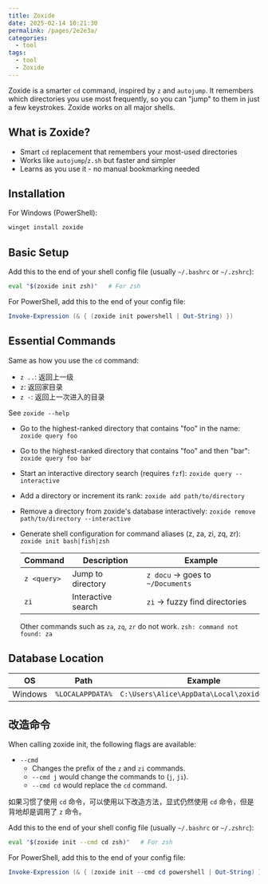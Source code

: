 ```yaml
---
title: Zoxide
date: 2025-02-14 10:21:30
permalink: /pages/2e2e3a/
categories: 
  - tool
tags: 
  - tool
  - Zoxide
---
```


Zoxide is a smarter `cd` command, inspired by `z` and `autojump`. It remembers which directories you use most frequently, so you can "jump" to them in just a few keystrokes. Zoxide works on all major shells.

## What is Zoxide?

- Smart `cd` replacement that remembers your most-used directories
- Works like `autojump`/`z.sh` but faster and simpler
- Learns as you use it - no manual bookmarking needed

## Installation

For Windows (PowerShell):

```sh
winget install zoxide
```

## Basic Setup

Add this to the end of your shell config file (usually `~/.bashrc` or `~/.zshrc`):

```sh
eval "$(zoxide init zsh)"   # For zsh
```

For PowerShell, add this to the end of your config file:

```ps1
Invoke-Expression (& { (zoxide init powershell | Out-String) })
```

## Essential Commands

Same as how you use the `cd` command:

- `z ..`: 返回上一级
- `z`: 返回家目录
- `z -`: 返回上一次进入的目录

See `zoxide --help`

- Go to the highest-ranked directory that contains "foo" in the name:
  `zoxide query foo`

- Go to the highest-ranked directory that contains "foo" and then "bar":
  `zoxide query foo bar`

- Start an interactive directory search (requires `fzf`):
  `zoxide query --interactive`

- Add a directory or increment its rank:
  `zoxide add path/to/directory`

- Remove a directory from zoxide's database interactively:
  `zoxide remove path/to/directory --interactive`

- Generate shell configuration for command aliases (z, za, zi, zq, zr):
  `zoxide init bash|fish|zsh`

  | Command     | Description        | Example                          |
  | ----------- | ------------------ | -------------------------------- |
  | `z <query>` | Jump to directory  | `z docu` → goes to `~/Documents` |
  | `zi`        | Interactive search | `zi` → fuzzy find directories    |

  Other commands such as `za`, `zq`, `zr` do not work. `zsh: command not found: za`

## Database Location

| OS      | Path             | Example                                     |
| ------- | ---------------- | ------------------------------------------- |
| Windows | `%LOCALAPPDATA%` | `C:\Users\Alice\AppData\Local\zoxide\db.zo` |

## 改造命令

When calling zoxide init, the following flags are available:

- `--cmd`
  - Changes the prefix of the `z` and `zi` commands.
  - `--cmd j` would change the commands to (`j`, `ji`).
  - `--cmd cd` would replace the `cd` command.

如果习惯了使用 `cd` 命令，可以使用以下改造方法，显式仍然使用 `cd` 命令，但是背地却是调用了 `z` 命令。

Add this to the end of your shell config file (usually `~/.bashrc` or `~/.zshrc`):

```sh
eval "$(zoxide init --cmd cd zsh)"   # For zsh
```

For PowerShell, add this to the end of your config file:

```ps1
Invoke-Expression (& { (zoxide init --cmd cd powershell | Out-String) })
```
